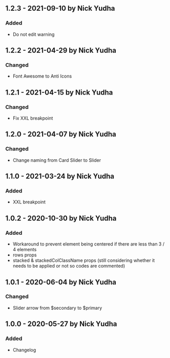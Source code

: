 ## 1.2.3 - 2021-09-10 by Nick Yudha

### Added

- Do not edit warning

## 1.2.2 - 2021-04-29 by Nick Yudha

### Changed

- Font Awesome to Anti Icons

## 1.2.1 - 2021-04-15 by Nick Yudha

### Changed

- Fix XXL breakpoint

## 1.2.0 - 2021-04-07 by Nick Yudha

### Changed

- Change naming from Card Slider to Slider

## 1.1.0 - 2021-03-24 by Nick Yudha

### Added

- XXL breakpoint

## 1.0.2 - 2020-10-30 by Nick Yudha

### Added

- Workaround to prevent element being centered if there are less than 3 / 4 elements
- rows props
- stacked & stackedColClassName props (still considering whether it needs to be applied or not so codes are commented)

## 1.0.1 - 2020-06-04 by Nick Yudha

### Changed

- Slider arrow from $secondary to $primary

## 1.0.0 - 2020-05-27 by Nick Yudha

### Added

- Changelog
